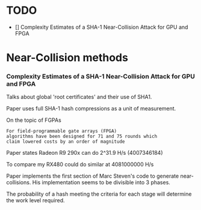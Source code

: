 # TODO

- [] Complexity Estimates of a SHA-1 Near-Collision Attack for GPU and FPGA

# Near-Collision methods

### Complexity Estimates of a SHA-1 Near-Collision Attack for GPU and FPGA

Talks about global 'root certificates' and their use of SHA1.

Paper uses full SHA-1 hash compressions as a unit of measurement.


On the topic of FGPAs

```
For field-programmable gate arrays (FPGA)
algorithms have been designed for 71 and 75 rounds which
claim lowered costs by an order of magnitude
```

Paper states Radeon R9 290x can do 2^31.9 H/s (4007346184)

To compare my RX480 could do similar at 4081000000 H/s

Paper implements the first section of Marc Steven's code to generate near-collisions. His implementation seems to be divisible into 3 phases. 

The probability of a hash meeting the criteria for each stage will determine the work level required.